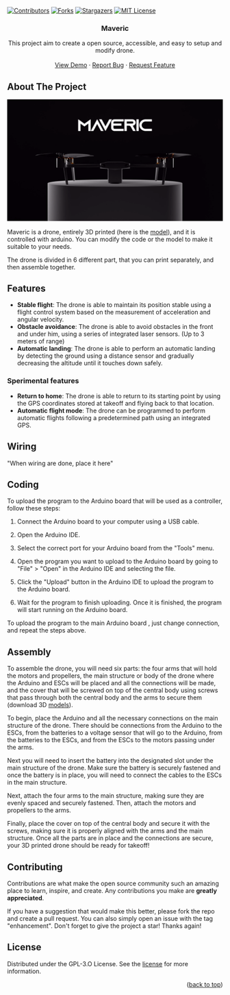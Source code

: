 <!-- Improved compatibility of back to top link: See: https://github.com/othneildrew/Best-README-Template/pull/73 -->
<a name="readme-top"></a>
<!--
*** Thanks for checking out the Best-README-Template. If you have a suggestion
*** that would make this better, please fork the repo and create a pull request
*** or simply open an issue with the tag "enhancement".
*** Don't forget to give the project a star!
*** Thanks again! Now go create something AMAZING! :D
-->



<!-- PROJECT SHIELDS -->
<!--
*** I'm using markdown "reference style" links for readability.
*** Reference links are enclosed in brackets [ ] instead of parentheses ( ).
*** See the bottom of this document for the declaration of the reference variables
*** for contributors-url, forks-url, etc. This is an optional, concise syntax you may use.
*** https://www.markdownguide.org/basic-syntax/#reference-style-links
-->
[![Contributors][contributors-shield]][contributors-url]
[![Forks][forks-shield]][forks-url]
[![Stargazers][stars-shield]][stars-url]
[![MIT License][license-shield]][license-url]



<!-- PROJECT LOGO -->

<h3 align="center">Maveric</h3>

  <p align="center">
    This project aim to create a open source, accessible, and easy to setup and modify drone.
    <br />
    <br />
    <a href="https://github.com/morelli03/Maveric">View Demo</a>
    ·
    <a href="https://github.com/morelli03/Maveric/issues">Report Bug</a>
    ·
    <a href="https://github.com/morelli03/Maveric/issues">Request Feature</a>
  </p>
</div>



<!-- ABOUT THE PROJECT -->
## About The Project

![Product Name Screen Shot][product-screenshot]

Maveric is a drone, entirely 3D printed (here is the [model]), and it is controlled with arduino. You can modify
the code or the model to make it suitable to your needs.

The drone is divided in 6 different part, that you can print separately, and then assemble together.



<!-- GETTING STARTED -->
## Features

- **Stable flight**: The drone is able to maintain its position stable using a flight control system based on the measurement of acceleration and angular velocity.
- **Obstacle avoidance**: The drone is able to avoid obstacles in the front and under him, using a series of integrated laser sensors. (Up to 3 meters of range)
- **Automatic landing**: The drone is able to perform an automatic landing by detecting the ground using a distance sensor and gradually decreasing the altitude until it touches down safely.

### Sperimental features

- **Return to home**: The drone is able to return to its starting point by using the GPS coordinates stored at takeoff and flying back to that location.
- **Automatic flight mode**: The drone can be programmed to perform automatic flights following a predetermined path using an integrated GPS.

## Wiring

"When wiring are done, place it here"

## Coding

To upload the program to the Arduino board that will be used as a controller, follow these steps:

1. Connect the Arduino board to your computer using a USB cable.

2. Open the Arduino IDE.

3. Select the correct port for your Arduino board from the "Tools" menu.

4. Open the program you want to upload to the Arduino board by going to "File" > "Open" in the Arduino IDE and selecting the file.

5. Click the "Upload" button in the Arduino IDE to upload the program to the Arduino board.

6. Wait for the program to finish uploading. Once it is finished, the program will start running on the Arduino board.

To upload the program to the main Arduino board , just change connection, and repeat the steps above.


## Assembly

To assemble the drone, you will need six parts: the four arms that will hold the motors and propellers, the main structure or body of the drone where the Arduino and ESCs will be placed and all the connections will be made, and the cover that will be screwed on top of the central body using screws that pass through both the central body and the arms to secure them (download 3D [models]).

To begin, place the Arduino and all the necessary connections on the main structure of the drone. There should be connections from the Arduino to the ESCs, from the batteries to a voltage sensor that will go to the Arduino, from the batteries to the ESCs, and from the ESCs to the motors passing under the arms.

Next you will need to insert the battery into the designated slot under the main structure of the drone. Make sure the battery is securely fastened and once the battery is in place, you will need to connect the cables to the ESCs in the main structure.

Next, attach the four arms to the main structure, making sure they are evenly spaced and securely fastened. Then, attach the motors and propellers to the arms.

Finally, place the cover on top of the central body and secure it with the screws, making sure it is properly aligned with the arms and the main structure. Once all the parts are in place and the connections are secure, your 3D printed drone should be ready for takeoff!

<!-- CONTRIBUTING -->
## Contributing

Contributions are what make the open source community such an amazing place to learn, inspire, and create. Any contributions you make are **greatly appreciated**.

If you have a suggestion that would make this better, please fork the repo and create a pull request. You can also simply open an issue with the tag "enhancement".
Don't forget to give the project a star! Thanks again!

<!-- LICENSE -->
## License

Distributed under the GPL-3.O License. See the [license] for more information.

<p align="right">(<a href="#readme-top">back to top</a>)</p>



<!-- MARKDOWN LINKS & IMAGES -->
<!-- https://www.markdownguide.org/basic-syntax/#reference-style-links -->
[license]: https://github.com/morelli03/Maveric/blob/master/LICENSE
[model]: https://github.com/morelli03/Maveric/blob/main/model/drone.obj
[models]: https://github.com/morelli03/Maveric/tree/main/model/parts
[contributors-shield]: https://img.shields.io/github/contributors/morelli03/Maveric.svg?style=for-the-badge
[contributors-url]: https://github.com/morelli03/Maveric/graphs/contributors
[forks-shield]: https://img.shields.io/github/forks/morelli03/Maveric.svg?style=for-the-badge
[forks-url]: https://github.com/morelli03/Maveric/network/members
[stars-shield]: https://img.shields.io/github/stars/morelli03/Maveric.svg?style=for-the-badge
[stars-url]: https://github.com/morelli03/Maveric/stargazers
[issues-shield]: https://img.shields.io/github/issues/github_username/repo_name.svg?style=for-the-badge
[issues-url]: https://github.com/github_username/repo_name/issues
[license-shield]: https://img.shields.io/github/license/morelli03/Maveric.svg?style=for-the-badge
[license-url]: https://github.com/morelli03/Maveric/blob/master/LICENSE
[linkedin-shield]: https://img.shields.io/badge/-LinkedIn-black.svg?style=for-the-badge&logo=linkedin&colorB=555
[linkedin-url]: https://linkedin.com/in/linkedin_username
[product-screenshot]: images/splashscreen.png
[Next.js]: https://img.shields.io/badge/next.js-000000?style=for-the-badge&logo=nextdotjs&logoColor=white
[Next-url]: https://nextjs.org/
[React.js]: https://img.shields.io/badge/React-20232A?style=for-the-badge&logo=react&logoColor=61DAFB
[React-url]: https://reactjs.org/
[Vue.js]: https://img.shields.io/badge/Vue.js-35495E?style=for-the-badge&logo=vuedotjs&logoColor=4FC08D
[Vue-url]: https://vuejs.org/
[Angular.io]: https://img.shields.io/badge/Angular-DD0031?style=for-the-badge&logo=angular&logoColor=white
[Angular-url]: https://angular.io/
[Svelte.dev]: https://img.shields.io/badge/Svelte-4A4A55?style=for-the-badge&logo=svelte&logoColor=FF3E00
[Svelte-url]: https://svelte.dev/
[Laravel.com]: https://img.shields.io/badge/Laravel-FF2D20?style=for-the-badge&logo=laravel&logoColor=white
[Laravel-url]: https://laravel.com
[Bootstrap.com]: https://img.shields.io/badge/Bootstrap-563D7C?style=for-the-badge&logo=bootstrap&logoColor=white
[Bootstrap-url]: https://getbootstrap.com
[JQuery.com]: https://img.shields.io/badge/jQuery-0769AD?style=for-the-badge&logo=jquery&logoColor=white
[JQuery-url]: https://jquery.com 
